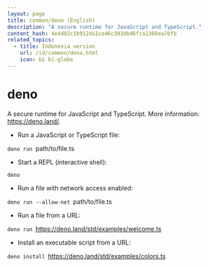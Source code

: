 ```yaml
---
layout: page
title: common/deno (English)
description: "A secure runtime for JavaScript and TypeScript."
content_hash: 4e4d82c1b912da1ce46c393dbd6fca1308ea76fb
related_topics:
  - title: Indonesia version
    url: /id/common/deno.html
    icon: bi bi-globe
---
```

# deno

A secure runtime for JavaScript and TypeScript.
More information: <https://deno.land/>.

- Run a JavaScript or TypeScript file:

`deno run `<span class="tldr-var badge badge-pill bg-dark-lm bg-white-dm text-white-lm text-dark-dm font-weight-bold">path/to/file.ts</span>

- Start a REPL (interactive shell):

`deno`

- Run a file with network access enabled:

`deno run --allow-net `<span class="tldr-var badge badge-pill bg-dark-lm bg-white-dm text-white-lm text-dark-dm font-weight-bold">path/to/file.ts</span>

- Run a file from a URL:

`deno run `<span class="tldr-var badge badge-pill bg-dark-lm bg-white-dm text-white-lm text-dark-dm font-weight-bold">https://deno.land/std/examples/welcome.ts</span>

- Install an executable script from a URL:

`deno install `<span class="tldr-var badge badge-pill bg-dark-lm bg-white-dm text-white-lm text-dark-dm font-weight-bold">https://deno.land/std/examples/colors.ts</span>
